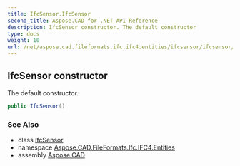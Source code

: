 ```yaml
---
title: IfcSensor.IfcSensor
second_title: Aspose.CAD for .NET API Reference
description: IfcSensor constructor. The default constructor
type: docs
weight: 10
url: /net/aspose.cad.fileformats.ifc.ifc4.entities/ifcsensor/ifcsensor/
---
```

## IfcSensor constructor

The default constructor.

```csharp
public IfcSensor()
```

### See Also

* class [IfcSensor](../)
* namespace [Aspose.CAD.FileFormats.Ifc.IFC4.Entities](../../ifcsensor/)
* assembly [Aspose.CAD](../../../)


